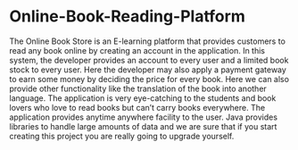 # Online-Book-Reading-Platform
The Online Book Store is an E-learning platform that provides customers to read any book online by creating an account in the application.  In this system, the developer provides an account to every user and a limited book stock to every user. Here the developer may also apply a payment gateway to earn some money by deciding the price for every book. Here we can also provide other functionality like the translation of the book into another language. The application is very eye-catching to the students and book lovers who love to read books but can’t carry books everywhere. The application provides anytime anywhere facility to the user. Java provides libraries to handle large amounts of data and we are sure that if you start creating this project you are really going to upgrade yourself.
